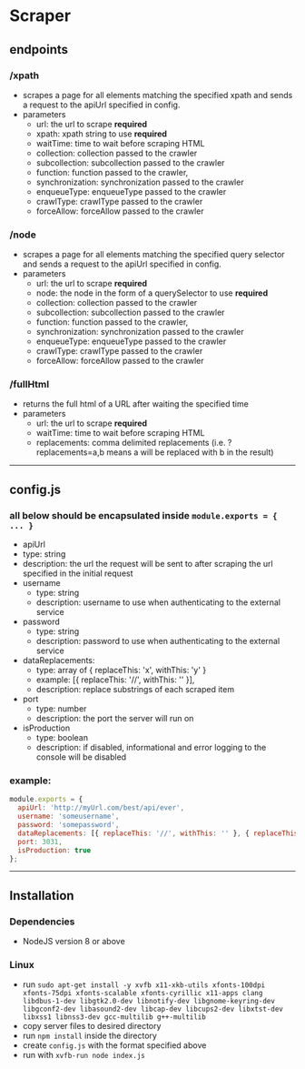 # Scraper

## endpoints
### /xpath
 - scrapes a page for all elements matching the specified xpath and sends a request to the apiUrl specified in config.
 - parameters
   - url: the url to scrape **required**
   - xpath: xpath string to use **required**
   - waitTime: time to wait before scraping HTML
   - collection: collection passed to the crawler
   - subcollection: subcollection passed to the crawler
   - function: function passed to the crawler,
   - synchronization: synchronization passed to the crawler
   - enqueueType: enqueueType passed to the crawler
   - crawlType: crawlType passed to the crawler
   - forceAllow: forceAllow passed to the crawler

### /node
 - scrapes a page for all elements matching the specified query selector and sends a request to the apiUrl specified in config.
 - parameters
   - url: the url to scrape **required**
   - node: the node in the form of a querySelector to use **required**
   - collection: collection passed to the crawler
   - subcollection: subcollection passed to the crawler
   - function: function passed to the crawler,
   - synchronization: synchronization passed to the crawler
   - enqueueType: enqueueType passed to the crawler
   - crawlType: crawlType passed to the crawler
   - forceAllow: forceAllow passed to the crawler

### /fullHtml
 - returns the full html of a URL after waiting the specified time
 - parameters
   - url: the url to scrape **required**
   - waitTime: time to wait before scraping HTML
   - replacements: comma delimited replacements (i.e. ?replacements=a,b means a will be replaced with b in the result)

---

## config.js
### all below should be encapsulated inside `module.exports = { ... }`
  - apiUrl
   - type: string
   - description: the url the request will be sent to after scraping the url specified in the initial request
 - username
   - type: string
   - description: username to use when authenticating to the external service
 - password
   - type: string
   - description: password to use when authenticating to the external service
 - dataReplacements:
   - type: array of { replaceThis: 'x', withThis: 'y' }
   - example: [{ replaceThis: '//', withThis: '' }],
   - description: replace substrings of each scraped item
 - port
   - type: number
   - description: the port the server will run on
 - isProduction
   - type: boolean
   - description: if disabled, informational and error logging to the console will be disabled
### example:
```javascript
module.exports = {
  apiUrl: 'http://myUrl.com/best/api/ever',
  username: 'someusername',
  password: 'somepassword',
  dataReplacements: [{ replaceThis: '//', withThis: '' }, { replaceThis: 'href="', withThis: 'href="yourUrlGoesHere' }],
  port: 3031,
  isProduction: true
};
```

---

## Installation
### Dependencies
 - NodeJS version 8 or above
### Linux
 - run `sudo apt-get install -y xvfb x11-xkb-utils xfonts-100dpi xfonts-75dpi xfonts-scalable xfonts-cyrillic x11-apps clang libdbus-1-dev libgtk2.0-dev libnotify-dev libgnome-keyring-dev libgconf2-dev libasound2-dev libcap-dev libcups2-dev libxtst-dev libxss1 libnss3-dev gcc-multilib g++-multilib`
 - copy server files to desired directory
 - run `npm install` inside the directory
 - create `config.js` with the format specified above
 - run with `xvfb-run node index.js`